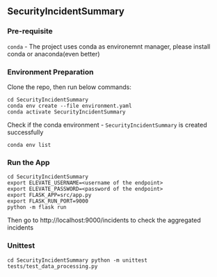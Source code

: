 ## SecurityIncidentSummary

### Pre-requisite

`conda` - The project uses conda as environemnt manager, please install conda or anaconda(even better)

### Environment Preparation 

Clone the repo, then run below commands:
```
cd SecurityIncidentSummary
conda env create --file environment.yaml
conda activate SecurityIncidentSummary
```

Check if the conda environment - `SecurityIncidentSummary` is created successfully

`conda env list`

### Run the App

```
cd SecurityIncidentSummary
export ELEVATE_USERNAME=<username of the endpoint> 
export ELEVATE_PASSWORD=<password of the endpoint>
export FLASK_APP=src/app.py 
export FLASK_RUN_PORT=9000
python -m flask run
```

Then go to http://localhost:9000/incidents to check the aggregated incidents

### Unittest

`
cd SecurityIncidentSummary
python -m unittest tests/test_data_processing.py
`

